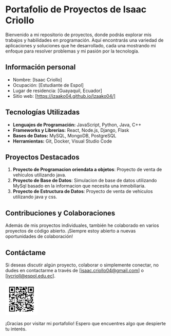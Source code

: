 
# Portafolio de Proyectos de Isaac Criollo

Bienvenido a mi repositorio de proyectos, donde podrás explorar mis trabajos y habilidades en programación. Aquí encontrarás una variedad de aplicaciones y soluciones que he desarrollado, cada una mostrando mi enfoque para resolver problemas y mi pasión por la tecnología.

## Información personal
* Nombre: [Isaac Criollo]
* Ocupación: [Estudiante de Espol]
* Lugar de residencia: [Guayaquil, Ecuador]
* Sitio web: [https://izaako04.github.io/Izaako04/]

## Tecnologías Utilizadas

- **Lenguajes de Programación:** JavaScript, Python, Java, C++
- **Frameworks y Librerías:** React, Node.js, Django, Flask
- **Bases de Datos:** MySQL, MongoDB, PostgreSQL
- **Herramientas:** Git, Docker, Visual Studio Code

## Proyectos Destacados

1. **Proyecto de Programacion oriendata a objetos**: Proyecto de venta de vehiculos utilizando java.
2. **Proyecto de Base de Datos**: Simulacion de base de datos utilizando MySql basado en la informacion que necesita una inmobiliaria.
3. **Proyecto de Estructura de Datos**: Proyecto de venta de vehiculos utilizando java y css.

## Contribuciones y Colaboraciones

Además de mis proyectos individuales, también he colaborado en varios proyectos de código abierto. ¡Siempre estoy abierto a nuevas oportunidades de colaboración!

## Contáctame

Si deseas discutir algún proyecto, colaborar o simplemente conectar, no dudes en contactarme a través de [isaac.criollo04@gmail.com] o [ivcrioll@espol.edu.ec].

![QR](frame.png)

¡Gracias por visitar mi portafolio! Espero que encuentres algo que despierte tu interés.
